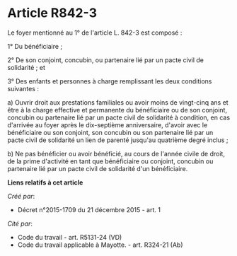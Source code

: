 # Article R842-3

Le foyer mentionné au 1° de l'article L. 842-3 est composé : 

1° Du bénéficiaire ; 

2° De son conjoint, concubin, ou partenaire lié par un pacte civil de solidarité ; et 

3° Des enfants et personnes à charge remplissant les deux conditions suivantes : 

a) Ouvrir droit aux prestations familiales ou avoir moins de vingt-cinq ans et être à la charge effective et permanente du
bénéficiaire ou de son conjoint, concubin ou partenaire lié par un pacte civil de solidarité à condition, en cas d'arrivée au
foyer après le dix-septième anniversaire, d'avoir avec le bénéficiaire ou son conjoint, son concubin ou son partenaire lié
par un pacte civil de solidarité un lien de parenté jusqu'au quatrième degré inclus ; 

b) Ne pas bénéficier ou avoir bénéficié, au cours de l'année civile de droit, de la prime d'activité en tant que bénéficiaire
ou conjoint, concubin ou partenaire lié par un pacte civil de solidarité d'un bénéficiaire.

**Liens relatifs à cet article**

_Créé par_:

  - Décret n°2015-1709 du 21 décembre 2015 - art. 1

_Cité par_:

  - Code du travail - art. R5131-24 (VD)
  - Code du travail applicable à Mayotte. - art. R324-21 (Ab)
